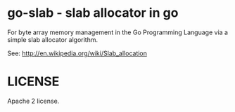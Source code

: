 # go-slab - slab allocator in go

For byte array memory management in the Go Programming Language via a
simple slab allocator algorithm.

See: http://en.wikipedia.org/wiki/Slab_allocation

# LICENSE

Apache 2 license.
